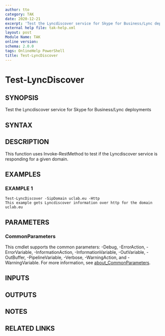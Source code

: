 ```yaml
---
author: tto
category: TAK
date: 2020-12-21
excerpt: 'Test the Lyncdiscover service for Skype for Business/Lync deployments'
external help file: tak-help.xml
layout: post
Module Name: TAK
online version:
schema: 2.0.0
tags: OnlineHelp PowerShell
title: Test-LyncDiscover
---
```


# Test-LyncDiscover

## SYNOPSIS
Test the Lyncdiscover service for Skype for Business/Lync deployments

## SYNTAX

## DESCRIPTION
This function uses Invoke-RestMethod to test if the Lyncdiscover service is responding for a given domain.

## EXAMPLES

### EXAMPLE 1
```
Test-LyncDiscover -SipDomain uclab.eu -Http
This example gets Lyncdiscover information over http for the domain uclab.eu
```

## PARAMETERS

### CommonParameters
This cmdlet supports the common parameters: -Debug, -ErrorAction, -ErrorVariable, -InformationAction, -InformationVariable, -OutVariable, -OutBuffer, -PipelineVariable, -Verbose, -WarningAction, and -WarningVariable. For more information, see [about_CommonParameters](http://go.microsoft.com/fwlink/?LinkID=113216).

## INPUTS

## OUTPUTS

## NOTES

## RELATED LINKS
